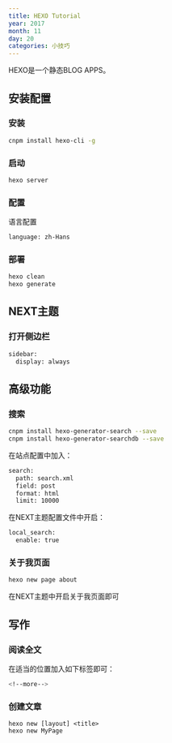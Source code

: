 ```yaml
---
title: HEXO Tutorial
year: 2017
month: 11
day: 20
categories: 小技巧
---
```

HEXO是一个静态BLOG APPS。

## 安装配置

### 安装

```bash
cnpm install hexo-cli -g
```

<!--more-->

### 启动
```bash
hexo server
```

### 配置
语言配置
```bash
language: zh-Hans
```

### 部署
```bash
hexo clean
hexo generate
```



## NEXT主题


### 打开侧边栏
```bash
sidebar:
  display: always
```


## 高级功能


### 搜索

```bash
cnpm install hexo-generator-search --save
cnpm install hexo-generator-searchdb --save
```
在站点配置中加入：
```bash
search:
  path: search.xml
  field: post
  format: html
  limit: 10000
```
在NEXT主题配置文件中开启：
```bash
local_search:
  enable: true
```

### 关于我页面
```bash
hexo new page about
```
在NEXT主题中开启关于我页面即可

## 写作

### 阅读全文
在适当的位置加入如下标签即可：
```bash
<!--more-->
```
### 创建文章
```base
hexo new [layout] <title>
hexo new MyPage
```

